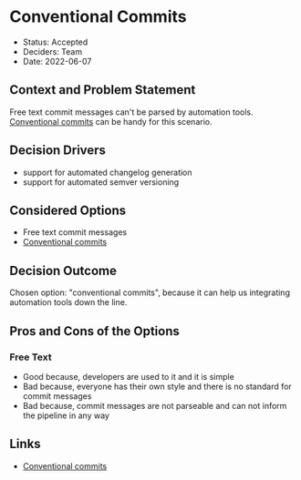 # Conventional Commits

- Status: Accepted
- Deciders: Team
- Date: 2022-06-07

## Context and Problem Statement

Free text commit messages can't be parsed by automation tools. [Conventional commits][conventional commits] can be handy for this scenario.

## Decision Drivers

- support for automated changelog generation
- support for automated semver versioning

## Considered Options

- Free text commit messages
- [Conventional commits][conventional commits]

## Decision Outcome

Chosen option: "conventional commits", because it can help us integrating automation tools down the line.

## Pros and Cons of the Options

### Free Text

- Good because, developers are used to it and it is simple
- Bad because, everyone has their own style and there is no standard for commit messages
- Bad because, commit messages are not parseable and can not inform the pipeline in any way

## Links

- [Conventional commits][conventional commits]

[conventional commits]: https://www.conventionalcommits.org/en/v1.0.0/
